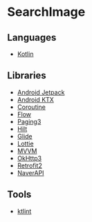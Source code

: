 # SearchImage

Languages
---------

- [Kotlin](https://kotlinlang.org)

Libraries
---------

- [Android Jetpack](https://developer.android.com/jetpack/)
- [Android KTX](https://developer.android.com/kotlin/ktx)
- [Coroutine](https://developer.android.com/kotlin/coroutines?gclid=CjwKCAjwtp2bBhAGEiwAOZZTuIMw1aXBOFjnv9qEGJXhX9TnGjNJJ6oXxYi9d0wzNp9m-Fx_zDH_SBoCL0kQAvD_BwE&gclsrc=aw.ds)
- [Flow](https://developer.android.com/kotlin/flow)
- [Paging3](https://developer.android.com/topic/libraries/architecture/paging/v3-overview)
- [Hilt](https://developer.android.com/training/dependency-injection/hilt-android)
- [Glide](https://github.com/bumptech/glide)
- [Lottie](https://github.com/airbnb/lottie-android)
- [MVVM](https://en.wikipedia.org/wiki/Model%E2%80%93view%E2%80%93viewmodel)
- [OkHttp3](https://github.com/square/okhttp)
- [Retrofit2](https://github.com/square/retrofit)
- [NaverAPI](https://developers.naver.com/docs/serviceapi/search/image/image.md)

Tools
-----

- [ktlint](https://github.com/pinterest/ktlint)
